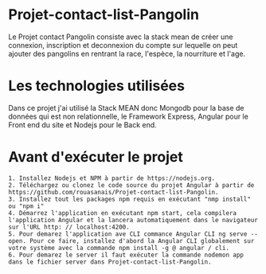 # Projet-contact-list-Pangolin
Le Projet contact Pangolin consiste avec la stack mean de créer une connexion, inscription et deconnexion du compte sur lequelle on peut ajouter des pangolins en rentrant la race, l'espèce, la nourriture et l'age. 

# Les technologies utilisées
Dans ce projet j'ai utilisé la Stack MEAN donc Mongodb pour la base de données qui est non relationnelle, le Framework Express, Angular pour le Front end du site et Nodejs pour le Back end.

# Avant d'exécuter le projet
    1. Installez Nodejs et NPM à partir de https://nodejs.org.
    2. Téléchargez ou clonez le code source du projet Angular à partir de https://github.com/rouasanais/Projet-contact-list-Pangolin.
    3. Installez tout les packages npm requis en exécutant "nmp install" ou "npm i"
    4. Démarrez l'application en exécutant npm start, cela compilera l'application Angular et la lancera automatiquement dans le navigateur sur l'URL http: // localhost:4200.
    5. Pour demarez l'application ave CLI commance Angular CLI ng serve --open. Pour ce faire, installez d'abord la Angular CLI globalement sur votre système avec la commande npm install -g @ angular / cli.
    6. Pour demarez le server il faut exécuter la commande nodemon app dans le fichier server dans Projet-contact-list-Pangolin.
